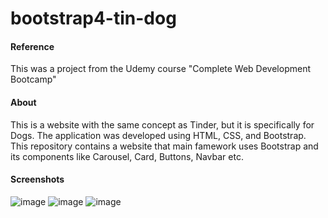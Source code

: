 # bootstrap4-tin-dog
#### Reference
  This was a project from the Udemy course "Complete Web Development Bootcamp"

#### About
  This is a website with the same concept as Tinder, but it is specifically for Dogs. The application was developed using HTML, CSS, and Bootstrap.
  This repository contains a website that main famework uses Bootstrap and its components like Carousel, Card, Buttons, Navbar etc.


#### Screenshots
![image](https://user-images.githubusercontent.com/43006731/147126982-3c7a1d44-2553-4325-9f1c-185f93ec6669.png)
![image](https://user-images.githubusercontent.com/43006731/147127529-b99500c5-663c-4df0-a805-3fcb5a009e4a.png)
![image](https://user-images.githubusercontent.com/43006731/147127399-31a77dab-0074-4618-a30e-76f94305d81f.png)
